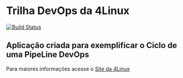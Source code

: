 # Trilha DevOps da 4Linux

<!-- Altere a Flag abaixo com sua URL do Travis -->
[![Build Status](https://www.travis-ci.org/sandrobq/DevOpsLab-HelloWorld.svg?branch=master)](https://www.travis-ci.org/sandrobq/DevOpsLab-HelloWorld)

## Aplicação criada para exemplificar o Ciclo de uma PipeLine DevOps


Para maiores informações acesse o [Site da 4Linux](https://www.4linux.com.br/cursos/devops)
